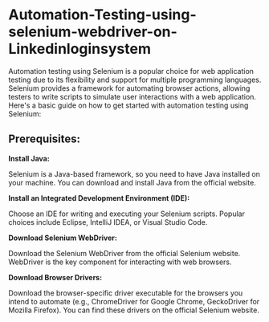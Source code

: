 # Automation-Testing-using-selenium-webdriver-on-Linkedinloginsystem

Automation testing using Selenium is a popular choice for web application testing due to its flexibility and support for multiple programming languages. Selenium provides a framework for automating browser actions, allowing testers to write scripts to simulate user interactions with a web application. Here's a basic guide on how to get started with automation testing using Selenium:

## Prerequisites:

**Install Java:**

Selenium is a Java-based framework, so you need to have Java installed on your machine. You can download and install Java from the official website.

**Install an Integrated Development Environment (IDE):**

Choose an IDE for writing and executing your Selenium scripts. Popular choices include Eclipse, IntelliJ IDEA, or Visual Studio Code.

**Download Selenium WebDriver:**

Download the Selenium WebDriver from the official Selenium website. WebDriver is the key component for interacting with web browsers.

**Download Browser Drivers:**

Download the browser-specific driver executable for the browsers you intend to automate (e.g., ChromeDriver for Google Chrome, GeckoDriver for Mozilla Firefox). You can find these drivers on the official Selenium website.
